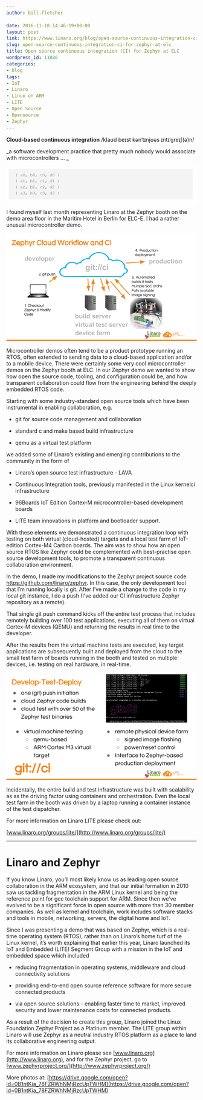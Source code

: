 ```yaml
---
author: bill.fletcher

date: 2016-11-18 14:46:19+00:00
layout: post
link: https://www.linaro.org/blog/open-source-continuous-integration-ci-for-zephyr-at-elc/
slug: open-source-continuous-integration-ci-for-zephyr-at-elc
title: Open source continuous integration (CI) for Zephyr at ELC
wordpress_id: 11886
categories:
- blog
tags:
- IoT
- Linaro
- Linux on ARM
- LITE
- Open Source
- Opensource
- Zephyr
---
```


**Cloud-based continuous integration** /klaʊd beɪst kənˈtɪnjʊəs ɪntɪˈɡreɪʃ(ə)n/

_a software development practice that pretty much nobody would associate with microcontrollers … _

![blog-pic-1](/assets/blog/blog-pic-1.jpg)

I found myself last month representing Linaro at the Zephyr booth on the demo area floor in the Maritim Hotel in Berlin for ELC-E. I had a rather unusual microcontroller demo. 

![blog-pic-2](/assets/blog/blog-pic-2.png)

Microcontroller demos often tend to be a product prototype running an RTOS, often extended to sending data to a cloud-based application and/or to a mobile device. There were certainly some very cool microcontroller demos on the Zephyr booth at ELC. In our Zephyr demo we wanted to show how open the source code, tooling, and configuration could be, and how transparent collaboration could flow from the engineering behind the deeply embedded RTOS code. 

Starting with some industry-standard open source tools which have been instrumental in enabling collaboration, e.g. 



 	
  * git for source code management and collaboration

 	
  * standard c and make based build infrastructure

 	
  * qemu as a virtual test platform


we added some of Linaro’s existing and emerging contributions to the community in the form of



 	
  * Linaro’s open source test infrastructure - LAVA

 	
  * Continuous Integration tools, previously manifested in the Linux kernelci infrastructure

 	
  * 96Boards IoT Edition Cortex-M microcontroller-based development boards

 	
  * LITE team innovations in platform and bootloader support.


With these elements we demonstrated a continuous integration loop with testing on both virtual (cloud-hosted) targets and a local test farm of IoT-edition Cortex-M4 Carbon boards. The aim was to show how an open source RTOS like Zephyr could be complemented with best-practise open source development tools, to promote a transparent continuous collaboration environment.

In the demo, I made my modifications to the Zephyr project source code https://github.com/linaro/zephyr. In this case, the only development tool that I’m running locally is git. After I’ve made a change to the code in my local git instance, I do a push (I’ve added our CI infrastructure Zephyr repository as a remote).

That single git push command kicks off the entire test process that includes remotely building over 100 test applications, executing all of them on virtual Cortex-M devices (QEMU) and returning the results in real time to the developer.  

After the results from the virtual machine tests are executed, key target applications are subsequently built and deployed from the cloud to the small test farm of boards running in the booth and tested on multiple devices, i.e. testing on real hardware, in real-time. 

![blog-pic3](/assets/blog/blog-pic3.png)

Incidentally, the entire build and test infrastructure was built with scalability as as the driving factor using containers and orchestration. Even the local test farm in the booth was driven by a laptop running a container instance of the test dispatcher.

For more information on Linaro LITE please check out: 

[www.linaro.org/groups/lite/](http://www.linaro.org/groups/lite/)





* * *





# Linaro and Zephyr


If you know Linaro, you’ll most likely know us as leading open source collaboration in the ARM ecosystem, and that our initial formation in 2010 saw us tackling fragmentation in the ARM Linux kernel and being the reference point for gcc toolchain support for ARM. Since then we’ve evolved to be a significant force in open source with more than 30 member companies. As well as kernel and toolchain, work includes software stacks and tools in mobile, networking, servers, the digital home and IoT.

Since I was presenting a demo that was based on Zephyr, which is a real-time operating system (RTOS), rather than on Linaro’s home turf of the Linux kernel, it’s worth explaining that earlier this year, Linaro launched its IoT and Embedded (LITE) Segment Group with a mission in the IoT and embedded space which included  



 	
  * reducing fragmentation in operating systems, middleware and cloud connectivity solutions

 	
  * providing end-to-end open source reference software for more secure connected products 

 	
  * via open source solutions - enabling faster time to market, improved security and lower maintenance costs for connected products. 


As a result of the decision to create this group, Linaro joined the Linux Foundation Zephyr Project as a Platinum member. The LITE group within Linaro will use Zephyr as a neutral industry RTOS platform as a place to land its collaborative engineering output.

For more information on Linaro please see [www.linaro.org](http://www.linaro.org), and for the Zephyr project, go to [www.zephyrproject.org/](http://www.zephyrproject.org/)



More photos at: [https://drive.google.com/open?id=0B1ntKia_78FZRWhNMjRzcUpTWHM](https://drive.google.com/open?id=0B1ntKia_78FZRWhNMjRzcUpTWHM)
